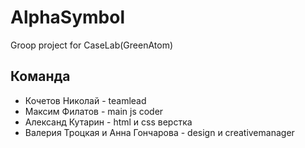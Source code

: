 # AlphaSymbol
Groop project for CaseLab(GreenAtom)


## Команда
* Кочетов Николай - teamlead
* Максим Филатов - main js coder
* Александ Кутарин - html и css верстка
* Валерия Троцкая и Анна Гончарова - design и creativemanager
